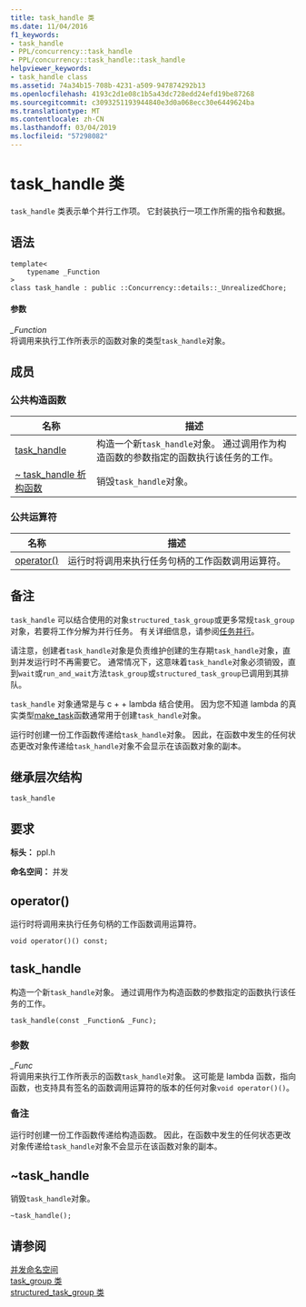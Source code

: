 ```yaml
---
title: task_handle 类
ms.date: 11/04/2016
f1_keywords:
- task_handle
- PPL/concurrency::task_handle
- PPL/concurrency::task_handle::task_handle
helpviewer_keywords:
- task_handle class
ms.assetid: 74a34b15-708b-4231-a509-947874292b13
ms.openlocfilehash: 4193c2d1e08c1b5a43dc728edd24efd19be87268
ms.sourcegitcommit: c3093251193944840e3d0a068ecc30e6449624ba
ms.translationtype: MT
ms.contentlocale: zh-CN
ms.lasthandoff: 03/04/2019
ms.locfileid: "57298082"
---
```

# <a name="taskhandle-class"></a>task_handle 类


  `task_handle` 类表示单个并行工作项。 它封装执行一项工作所需的指令和数据。

## <a name="syntax"></a>语法

```
template<
    typename _Function
>
class task_handle : public ::Concurrency::details::_UnrealizedChore;
```

#### <a name="parameters"></a>参数

*_Function*<br/>
将调用来执行工作所表示的函数对象的类型`task_handle`对象。

## <a name="members"></a>成员

### <a name="public-constructors"></a>公共构造函数

|名称|描述|
|----------|-----------------|
|[task_handle](#ctor)|构造一个新`task_handle`对象。 通过调用作为构造函数的参数指定的函数执行该任务的工作。|
|[~ task_handle 析构函数](#dtor)|销毁`task_handle`对象。|

### <a name="public-operators"></a>公共运算符

|名称|描述|
|----------|-----------------|
|[operator()](#task_handle__operator_call)|运行时将调用来执行任务句柄的工作函数调用运算符。|

## <a name="remarks"></a>备注

`task_handle` 可以结合使用的对象`structured_task_group`或更多常规`task_group`对象，若要将工作分解为并行任务。 有关详细信息，请参阅[任务并行](../../../parallel/concrt/task-parallelism-concurrency-runtime.md)。

请注意，创建者`task_handle`对象是负责维护创建的生存期`task_handle`对象，直到并发运行时不再需要它。 通常情况下，这意味着`task_handle`对象必须销毁，直到`wait`或`run_and_wait`方法`task_group`或`structured_task_group`已调用到其排队。

`task_handle` 对象通常是与 c + + lambda 结合使用。 因为您不知道 lambda 的真实类型[make_task](concurrency-namespace-functions.md#make_task)函数通常用于创建`task_handle`对象。

运行时创建一份工作函数传递给`task_handle`对象。 因此，在函数中发生的任何状态更改对象传递给`task_handle`对象不会显示在该函数对象的副本。

## <a name="inheritance-hierarchy"></a>继承层次结构

`task_handle`

## <a name="requirements"></a>要求

**标头：** ppl.h

**命名空间：** 并发

##  <a name="task_handle__operator_call"></a> operator()

运行时将调用来执行任务句柄的工作函数调用运算符。

```
void operator()() const;
```

##  <a name="task_handle__ctor"></a> task_handle

构造一个新`task_handle`对象。 通过调用作为构造函数的参数指定的函数执行该任务的工作。

```
task_handle(const _Function& _Func);
```

### <a name="parameters"></a>参数

*_Func*<br/>
将调用来执行工作所表示的函数`task_handle`对象。 这可能是 lambda 函数，指向函数，也支持具有签名的函数调用运算符的版本的任何对象`void operator()()`。

### <a name="remarks"></a>备注

运行时创建一份工作函数传递给构造函数。 因此，在函数中发生的任何状态更改对象传递给`task_handle`对象不会显示在该函数对象的副本。

##  <a name="dtor"></a> ~task_handle

销毁`task_handle`对象。

```
~task_handle();
```

## <a name="see-also"></a>请参阅

[并发命名空间](concurrency-namespace.md)<br/>
[task_group 类](task-group-class.md)<br/>
[structured_task_group 类](structured-task-group-class.md)
